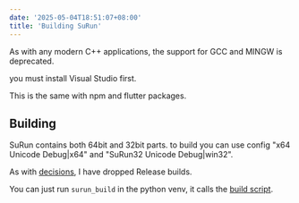 ```yaml
---
date: '2025-05-04T18:51:07+08:00'
title: 'Building SuRun'
---
```


As with any modern C++ applications, the support for GCC and MINGW is deprecated.

you must install Visual Studio first.

This is the same with npm and flutter packages.

## Building

SuRun contains both 64bit and 32bit parts. to build you can use config "x64 Unicode Debug|x64" and "SuRun32 Unicode Debug|win32".

As with [decisions][dec], I have dropped Release builds.

You can just run `surun_build` in the python venv, it calls the [build script][script].

[script]: https://github.com/soda92/surun/blob/main/scripts/build.ps1
[dec]: https://surun-docs.web.app/post/decisions/
